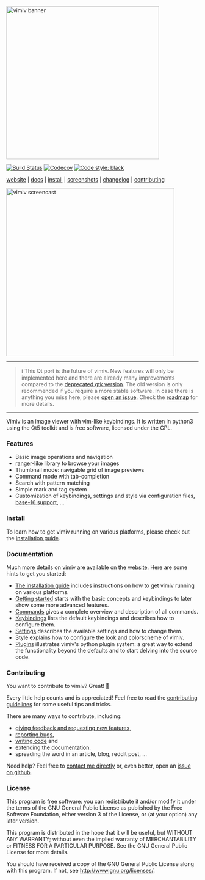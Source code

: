 <img src="https://karlch.github.io/vimiv-qt/_images/vimiv_banner_800.png" alt="vimiv banner" width="400"/>

[![Build Status](https://github.com/karlch/vimiv-qt/workflows/CI/badge.svg)](https://github.com/karlch/vimiv-qt/actions)
[![Codecov](https://codecov.io/github/karlch/vimiv-qt/coverage.svg?branch=master)](https://codecov.io/github/karlch/vimiv-qt?branch=master)
[![Code style: black](https://img.shields.io/badge/code%20style-black-000000.svg)](https://github.com/ambv/black)

[website](https://karlch.github.io/vimiv-qt/) |
[docs](https://karlch.github.io/vimiv-qt/documentation/index.html) |
[install](https://karlch.github.io/vimiv-qt/documentation/install.html) |
[screenshots](https://karlch.github.io/vimiv-qt/screenshots.html) |
[changelog](https://karlch.github.io/vimiv-qt/changelog.html) |
[contributing](https://karlch.github.io/vimiv-qt/documentation/contributing.html)

<img src="https://i.postimg.cc/VkcPgcbR/vimiv.gif" alt="vimiv screencast" width="440"/>

---
> :information_source: This Qt port is the future of vimiv. New features will
> only be implemented here and there are already many improvements compared to the
> [deprecated gtk version](https://github.com/karlch/vimiv). The old version is only
> recommended if you require a more stable software. In case there is anything you miss
> here, please [open an issue](https://github.com/karlch/vimiv-qt/issues). Check the
> [roadmap](https://karlch.github.io/vimiv-qt/roadmap.html) for more details.
---

Vimiv is an image viewer with vim-like keybindings. It is written in python3
using the Qt5 toolkit and is free software, licensed under the GPL.

### Features

* Basic image operations and navigation
* [ranger](https://github.com/ranger/ranger)-like library to browse your images
* Thumbnail mode: navigable grid of image previews
* Command mode with tab-completion
* Search with pattern matching
* Simple mark and tag system
* Customization of keybindings, settings and style via configuration files,
  [base-16 support](https://github.com/karlch/base16-vimiv), ...

### Install

To learn how to get vimiv running on various platforms, please check out the
[installation guide](https://karlch.github.io/vimiv-qt/documentation/install.html).

### Documentation

Much more details on vimiv are available on the
[website](https://karlch.github.io/vimiv-qt/). Here are some hints to get you started:
* [The installation guide](https://karlch.github.io/vimiv-qt/documentation/install.html)
   includes instructions on how to get vimiv running on various platforms.
* [Getting started](https://karlch.github.io/vimiv-qt/documentation/getting\_started.html)
  starts with the basic concepts and keybindings to later show some more advanced
  features.
* [Commands](https://karlch.github.io/vimiv-qt/documentation/commands.html)
  gives a complete overview and description of all commands.
* [Keybindings](https://karlch.github.io/vimiv-qt/documentation/configuration/keybindings.html)
  lists the default keybindings and describes how to configure them.
* [Settings](https://karlch.github.io/vimiv-qt/documentation/configuration/settings.html)
  describes the available settings and how to change them.
* [Style](https://karlch.github.io/vimiv-qt/documentation/configuration/style.html)
  explains how to configure the look and colorscheme of vimiv.
* [Plugins](https://karlch.github.io/vimiv-qt/documentation/configuration/plugins.html)
  illustrates vimiv's python plugin system: a great way to extend the functionality
  beyond the defaults and to start delving into the source code.

### Contributing

You want to contribute to vimiv? Great! :tada:

Every little help counts and is appreciated!  Feel free to read the
[contributing guidelines](https://karlch.github.io/vimiv-qt/documentation/contributing.html)
for some useful tips and tricks.

There are many ways to contribute, including:
* [giving feedback and requesting new features](https://karlch.github.io/vimiv-qt/documentation/contributing.html#feedback-and-feature-requests),
* [reporting bugs](https://karlch.github.io/vimiv-qt/documentation/contributing.html#reporting-bugs),
* [writing code](https://karlch.github.io/vimiv-qt/documentation/contributing.html#writing-code)
  and
* [extending the documentation](https://karlch.github.io/vimiv-qt/documentation/contributing.html#writing-documentation).
* spreading the word in an article, blog, reddit post, ...

Need help? Feel free to
[contact me directly](mailto:karlch@protonmail.com)
or, even better,
open an [issue on github](https://github.com/karlch/vimiv-qt/issues/).

### License

This program is free software: you can redistribute it and/or modify it under
the terms of the GNU General Public License as published by the Free Software
Foundation, either version 3 of the License, or (at your option) any later
version.

This program is distributed in the hope that it will be useful, but WITHOUT ANY
WARRANTY; without even the implied warranty of MERCHANTABILITY or FITNESS FOR A
PARTICULAR PURPOSE. See the GNU General Public License for more details.

You should have received a copy of the GNU General Public License along with
this program. If not, see <http://www.gnu.org/licenses/>.
